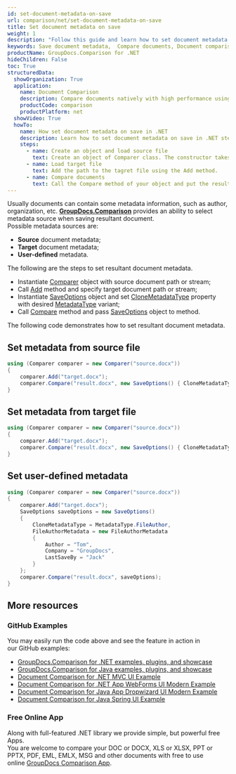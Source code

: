 ```yaml
---
id: set-document-metadata-on-save
url: comparison/net/set-document-metadata-on-save
title: Set document metadata on save
weight: 1
description: "Follow this guide and learn how to set document metadata when saving resultant document after files comparison within your .NET applications."
keywords: Save document metadata,  Compare documents, Document comparison, File diff
productName: GroupDocs.Comparison for .NET
hideChildren: False
toc: True
structuredData:
  showOrganization: True
  application:
    name: Document Comparison
    description: Compare documents natively with high performance using C# language and GroupDocs.Comparison for .NET
    productCode: comparison
    productPlatform: net
  showVideo: True
  howTo:
    name: How set document metadata on save in .NET
    description: Learn how to set document metadata on save in .NET step by step
    steps:
      - name: Create an object and load source file
        text: Create an object of Comparer class. The constructor takes the source file path parameter. You may specify absolute or relative file path as per your requirements.
      - name: Load target file
        text: Add the path to the tagret file using the Add method.
      - name: Compare documents
        text: Call the Compare method of your object and put the resulting file path parameter and the SaveOtions object with the required metadata parameter initialised by MetadataType enum.
---
```


Usually documents can contain some metadata information, such as author, organization, etc. [**GroupDocs.Comparison**](https://products.groupdocs.com/comparison/net) provides an ability to select metadata source when saving resultant document.  
Possible metadata sources are:

- **Source** document metadata;
- **Target** document metadata;
- **User-defined** metadata.

The following are the steps to set resultant document metadata.

- Instantiate [Comparer](https://apireference.groupdocs.com/net/comparison/groupdocs.comparison/comparer) object with source document path or stream;
- Call [Add](https://apireference.groupdocs.com/net/comparison/groupdocs.comparison/comparer/methods/add/index) method and specify target document path or stream;
- Instantiate [SaveOptions](https://apireference.groupdocs.com/net/comparison/groupdocs.comparison.options/saveoptions) object and set [CloneMetadataType](https://apireference.groupdocs.com/net/comparison/groupdocs.comparison.options/saveoptions/properties/clonemetadatatype) property with desired [MetadataType](https://apireference.groupdocs.com/net/comparison/groupdocs.comparison.options/metadatatype) variant;
- Call [Compare](https://apireference.groupdocs.com/net/comparison/groupdocs.comparison/comparer/methods/compare/index) method and pass [SaveOptions](https://apireference.groupdocs.com/net/comparison/groupdocs.comparison.options/saveoptions) object to method.

The following code demonstrates how to set resultant document metadata.

## Set metadata from source file

```csharp
using (Comparer comparer = new Comparer("source.docx"))
{
	comparer.Add("target.docx");
    comparer.Compare("result.docx", new SaveOptions() { CloneMetadataType = MetadataType.Source });
}
```

## Set metadata from target file

```csharp
using (Comparer comparer = new Comparer("source.docx"))
{
	comparer.Add("target.docx");
    comparer.Compare("result.docx", new SaveOptions() { CloneMetadataType = MetadataType.Target });
}
```

## Set user-defined metadata 

```csharp
using (Comparer comparer = new Comparer("source.docx"))
{
	comparer.Add("target.docx");
    SaveOptions saveOptions = new SaveOptions()
    {
    	CloneMetadataType = MetadataType.FileAuthor,
        FileAuthorMetadata = new FileAuthorMetadata
        {
        	Author = "Tom",
            Company = "GroupDocs",
            LastSaveBy = "Jack"
        }
    };
    comparer.Compare("result.docx", saveOptions);
}
```

## More resources

### GitHub Examples

You may easily run the code above and see the feature in action in our GitHub examples:

- [GroupDocs.Comparison for .NET examples, plugins, and showcase](https://github.com/groupdocs-comparison/GroupDocs.Comparison-for-.NET)
- [GroupDocs.Comparison for Java examples, plugins, and showcase](https://github.com/groupdocs-comparison/GroupDocs.Comparison-for-Java)
- [Document Comparison for .NET MVC UI Example](https://github.com/groupdocs-comparison/GroupDocs.Comparison-for-.NET-MVC)
- [Document Comparison for .NET App WebForms UI Modern Example](https://github.com/groupdocs-comparison/GroupDocs.Comparison-for-.NET-WebForms)
- [Document Comparison for Java App Dropwizard UI Modern Example](https://github.com/groupdocs-comparison/GroupDocs.Comparison-for-Java-Dropwizard)
- [Document Comparison for Java Spring UI Example](https://github.com/groupdocs-comparison/GroupDocs.Comparison-for-Java-Spring)

### Free Online App

Along with full-featured .NET library we provide simple, but powerful free Apps.  
You are welcome to compare your DOC or DOCX, XLS or XLSX, PPT or PPTX, PDF, EML, EMLX, MSG and other documents with free to use online [GroupDocs Comparison App](https://products.groupdocs.app/comparison).
